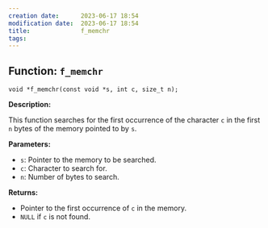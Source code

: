 ```yaml
---
creation date:		2023-06-17 18:54
modification date:	2023-06-17 18:54
title: 				f_memchr
tags:
---
```

## Function: `f_memchr`

`void *f_memchr(const void *s, int c, size_t n);`

**Description:**

This function searches for the first occurrence of the character `c` in the first `n` bytes of the memory pointed to by `s`.

**Parameters:**

- `s`: Pointer to the memory to be searched.
- `c`: Character to search for.
- `n`: Number of bytes to search.

**Returns:**

- Pointer to the first occurrence of `c` in the memory.
- `NULL` if `c` is not found.
